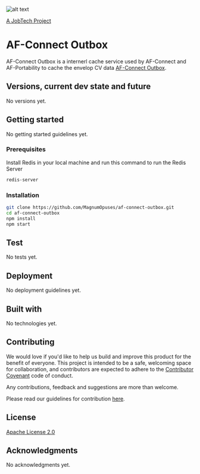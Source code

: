 ![alt text][logo]

[logo]: https://github.com/MagnumOpuses/project-meta/blob/master/img/jobtechdev_black.png "JobTech dev logo"
[A JobTech Project](https://www.jobtechdev.se)

# AF-Connect Outbox

AF-Connect Outbox is a internerl cache service used by AF-Connect and AF-Portability to cache the envelop CV data [AF-Connect Outbox](https://github.com/MagnumOpuses/af-connect-outbox/).

## Versions, current dev state and future

No versions yet.

## Getting started

No getting started guidelines yet.

### Prerequisites

Install Redis in your local machine and run this command to run the Redis Server
```bash
redis-server
```

### Installation

```bash
git clone https://github.com/MagnumOpuses/af-connect-outbox.git
cd af-connect-outbox
npm install
npm start
```

## Test

No tests yet.

## Deployment

No deployment guidelines yet.

## Built with

No technologies yet.

## Contributing

We would love if you'd like to help us build and improve this product for the benefit of everyone. This project is intended to be a safe, welcoming space for collaboration, and contributors are expected to adhere to the [Contributor Covenant](http://contributor-covenant.org/) code of conduct.

Any contributions, feedback and suggestions are more than welcome.

Please read our guidelines for contribution [here](CONTRIBUTING_TEMPLATE.md).

## License

[Apache License 2.0](LICENSE.md)

## Acknowledgments

No acknowledgments yet.
